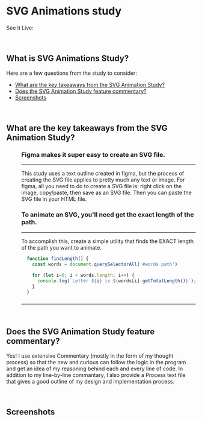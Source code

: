 # SVG Animations study
See it Live: 

<br>

## What is SVG Animations Study?


Here are a few questions from the study to consider:

* [What are the key takeaways from the SVG Animation Study?](#What-are-the-key-takeaways-from-the-SVG-Animation-Study)
* [Does the SVG Animation Study feature commentary?](#Does-the-SVG-Animation-Study-feature-commentary)
* [Screenshots](#Screenshots)

<br>

## What are the key takeaways from the SVG Animation Study?

<dl>
<dd>

### Figma makes it super easy to create an SVG file.
-----
This study uses a text outline created in figma, but the process of creating the SVG file applies to pretty much any text or image. For figma, all
you need to do to create a SVG file is: right click on the image, copy/paste, then save as an SVG file. Then you can paste the SVG file in your HTML
file.


### To animate an SVG, you'll need get the exact length of the path.
-----
To accomplish this, create a simple utility that finds the EXACT length of the path you want to animate.
```JavaScript
  function findLength() {
    const words = document.querySelectorAll('#words path')                // select the words path
                                                                
    for (let i=0; i < words.length; i++) {                                // loop through the words paths...
      console.log(`Letter ${i} is ${words[i].getTotalLength()}`);         // "Letter 0 is 493.9128723144531"
    }
  }
```


### 
-----


</dd>
</dl>

<br>

## Does the SVG Animation Study feature commentary?
Yes! I use extensive Commentary (mostly in the form of my thought process) so that the new and curious can follow the logic in the program and get an idea of my reasoning behind each and every line of code.  In addition to my line-by-line commantary, I also provide a Process text file that gives a good outline of my design and implementation process. 

<br>

## Screenshots